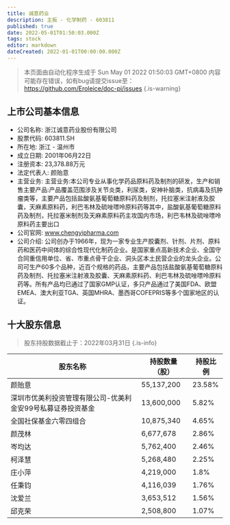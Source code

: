 ```yaml
---
title: 诚意药业
description: 主板 - 化学制药 - 603811
published: true
date: 2022-05-01T01:50:03.000Z
tags: stock
editor: markdown
dateCreated: 2022-01-01T00:00:00.000Z
---
```


> 本页面由自动化程序生成于 Sun May 01 2022 01:50:03 GMT+0800
> 内容可能存在错误，如有bug请提交issue至：https://github.com/Eroleice/doc-pi/issues
{.is-warning}

## 上市公司基本信息
- 公司名称: 浙江诚意药业股份有限公司
- 股票代码: 603811.SH
- 所在地: 浙江 - 温州市
- 成立日期: 2001年06月22日
- 注册资本: 23,378.88万元
- 法定代表人: 颜贻意
- 主营业务: 主营业务:本公司专业从事化学药品原料药及制剂的研发，生产和销售主要产品:产品覆盖范围涉及关节炎类，利尿类，安神补脑类，抗病毒及抗肿瘤类等，主要产品包括盐酸氨基葡萄糖原料药及制剂，托拉塞米注射液及胶囊，天麻素原料药，利巴韦林及硫唑嘌呤原料药等其中，盐酸氨基葡萄糖原料药及制剂，托拉塞米制剂及天麻素原料药主攻国内市场，利巴韦林及硫唑嘌呤原料药主要出口
- 公司官网: www.chengyipharma.com
- 公司介绍: 公司创办于1966年，现为一家专业生产胶囊剂、针剂、片剂、原料药和医药中间体的综合性现代化制药企业。是国家重点高新技术企业、全国守合同重信用单位、省、市重点骨干企业、洞头区本土民营企业的龙头企业。公司可生产60多个品种，近百个规格的药品，主要产品包括盐酸氨基葡萄糖原料药及制剂、托拉塞米注射液及胶囊、天麻素原料药、利巴韦林及硫唑嘌呤原料药等。所有产品均已通过了国家GMP认证，多只产品通过了美国FDA、欧盟EMEA、澳大利亚TGA、英国MHRA、墨西哥COFEPRIS等多个国家地区的认证。


## 十大股东信息
> 股东持股数据截止于：2022年03月31日
{.is-info}

| 股东名称 | 持股数量（股） | 持股比例 |
| --- | --- | --- |
| 颜贻意 | 55,137,200 | 23.58% |
| 深圳市优美利投资管理有限公司-优美利金安99号私募证券投资基金 | 13,600,000 | 5.82% |
| 全国社保基金六零四组合 | 10,875,340 | 4.65% |
| 颜茂林 | 6,677,678 | 2.86% |
| 岑均达 | 5,762,400 | 2.46% |
| 柯泽慧 | 5,268,480 | 2.25% |
| 庄小萍 | 4,219,000 | 1.8% |
| 任秉钧 | 4,116,039 | 1.76% |
| 沈爱兰 | 3,653,512 | 1.56% |
| 邱克荣 | 2,508,800 | 1.07% |




